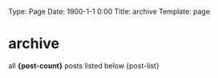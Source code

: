 Type: Page
Date: 1900-1-1 0:00
Title: archive 
Template: page

# archive
all **{post-count}** posts listed below 
{post-list}